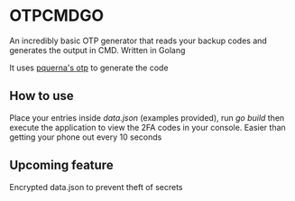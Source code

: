 # OTPCMDGO
An incredibly basic OTP generator that reads your backup codes and generates the output in CMD. Written in Golang

It uses [pquerna's otp](https://github.com/pquerna/otp) to generate the code

## How to use
Place your entries inside _data.json_ (examples provided), run _go build_ then execute the application to view the 2FA codes in your console. Easier than getting your phone out every 10 seconds

## Upcoming feature
Encrypted data.json to prevent theft of secrets
